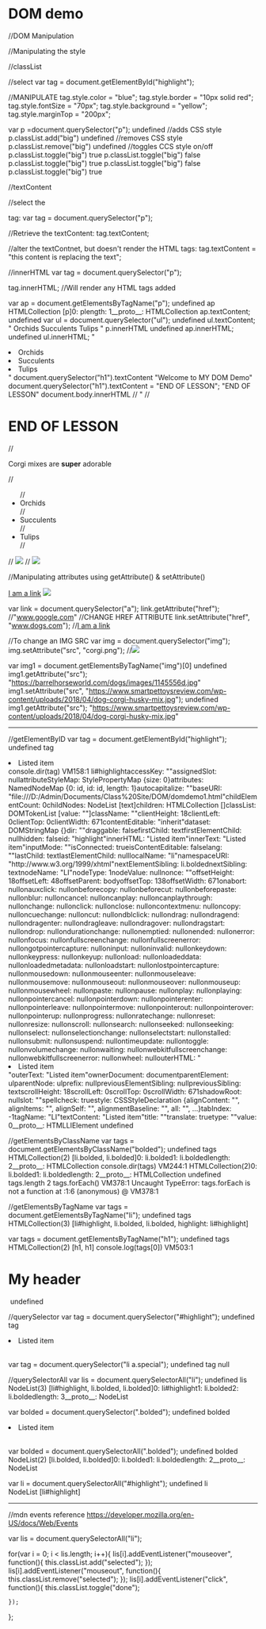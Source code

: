 # DOM demo

//DOM Manipulation

//Manipulating the style

//classList

//select
var tag = document.getElementById("highlight");

//MANIPULATE
tag.style.color = "blue";
tag.style.border = "10px solid red";
tag.style.fontSize = "70px";
tag.style.background = "yellow";
tag.style.marginTop = "200px";

var p =document.querySelector("p");
undefined
//adds CSS style
p.classList.add("big")
undefined
//removes CSS style
p.classList.remove("big")
undefined
//toggles CCS style on/off
p.classList.toggle("big")
true
p.classList.toggle("big")
false
p.classList.toggle("big")
true
p.classList.toggle("big")
false
p.classList.toggle("big")
true

//textContent

//select the <p> tag:
var tag = document.querySelector("p");

//Retrieve the textContent:
tag.textContent;

//alter the textContnet, but doesn't render the HTML tags:
tag.textContent = "this content is replacing the text";

//innerHTML
var tag = document.querySelector("p");

tag.innerHTML;
//Will render any HTML tags added

var ap = document.getElementsByTagName("p");
undefined
ap
HTMLCollection [p]0: plength: 1__proto__: HTMLCollection
ap.textContent;
undefined
var ul = document.querySelector("ul");
undefined
ul.textContent;
"
		Orchids
		Succulents
		Tulips
	"
p.innerHTML
undefined
ap.innerHTML;
undefined
ul.innerHTML;
"
		<li>Orchids</li>
		<li>Succulents</li>
		<li>Tulips</li>
	"
document.querySelector("h1").textContent
"Welcome to MY DOM Demo"
document.querySelector("h1").textContent = "END OF LESSON";
"END OF LESSON"
document.body.innerHTML
// "
// 	<h1>END OF LESSON</h1>
// 	<p>Corgi mixes are <strong>super</strong> adorable</p>

// 	<ul>
// 		<li>Orchids</li>
// 		<li>Succulents</li>
// 		<li>Tulips</li>
// 	</ul>
// 	<img src="https://barrelhorseworld.com/dogs/images/1145556d.jpg">
// 	<img src="https://static.boredpanda.com/blog/wp-content/uploads/2017/05/corgi-mix-cross-breeds-18-591c39272d49f__605.jpg">

//Manipulating attributes using getAttribute() & setAttribute()

<a href="www.google.com">I am a link</a>
<img src="logo.png"></img>

var link = document.querySelector("a");
link.getAttribute("href"); //"www.google.com"
//CHANGE HREF ATTRIBUTE
link.setAttribute("href", "www.dogs.com");
//<a href="www.dogs.com">I am a link</a>

//To change an IMG SRC
var img = document.querySelector("img");
img.setAttribute("src", "corgi.png");
//<img src="corgi.png"></img>

var img1 = document.getElementsByTagName("img")[0]
undefined
img1.getAttribute("src");
"https://barrelhorseworld.com/dogs/images/1145556d.jpg"
img1.setAttribute("src", "https://www.smartpettoysreview.com/wp-content/uploads/2018/04/dog-corgi-husky-mix.jpg");
undefined
img1.getAttribute("src");
"https://www.smartpettoysreview.com/wp-content/uploads/2018/04/dog-corgi-husky-mix.jpg"

********************************************************

//getElementByID
var tag = document.getElementById("highlight");
undefined
tag
<li id=​"highlight">​Listed item​</li>​
console.dir(tag)
VM158:1 li#highlightaccessKey: ""assignedSlot: nullattributeStyleMap: StylePropertyMap {size: 0}attributes: NamedNodeMap {0: id, id: id, length: 1}autocapitalize: ""baseURI: "file:///D:/Admin/Documents/Class%20Site/DOM/domdemo1.html"childElementCount: 0childNodes: NodeList [text]children: HTMLCollection []classList: DOMTokenList [value: ""]className: ""clientHeight: 18clientLeft: 0clientTop: 0clientWidth: 671contentEditable: "inherit"dataset: DOMStringMap {}dir: ""draggable: falsefirstChild: textfirstElementChild: nullhidden: falseid: "highlight"innerHTML: "Listed item"innerText: "Listed item"inputMode: ""isConnected: trueisContentEditable: falselang: ""lastChild: textlastElementChild: nulllocalName: "li"namespaceURI: "http://www.w3.org/1999/xhtml"nextElementSibling: li.boldednextSibling: textnodeName: "LI"nodeType: 1nodeValue: nullnonce: ""offsetHeight: 18offsetLeft: 48offsetParent: bodyoffsetTop: 138offsetWidth: 671onabort: nullonauxclick: nullonbeforecopy: nullonbeforecut: nullonbeforepaste: nullonblur: nulloncancel: nulloncanplay: nulloncanplaythrough: nullonchange: nullonclick: nullonclose: nulloncontextmenu: nulloncopy: nulloncuechange: nulloncut: nullondblclick: nullondrag: nullondragend: nullondragenter: nullondragleave: nullondragover: nullondragstart: nullondrop: nullondurationchange: nullonemptied: nullonended: nullonerror: nullonfocus: nullonfullscreenchange: nullonfullscreenerror: nullongotpointercapture: nulloninput: nulloninvalid: nullonkeydown: nullonkeypress: nullonkeyup: nullonload: nullonloadeddata: nullonloadedmetadata: nullonloadstart: nullonlostpointercapture: nullonmousedown: nullonmouseenter: nullonmouseleave: nullonmousemove: nullonmouseout: nullonmouseover: nullonmouseup: nullonmousewheel: nullonpaste: nullonpause: nullonplay: nullonplaying: nullonpointercancel: nullonpointerdown: nullonpointerenter: nullonpointerleave: nullonpointermove: nullonpointerout: nullonpointerover: nullonpointerup: nullonprogress: nullonratechange: nullonreset: nullonresize: nullonscroll: nullonsearch: nullonseeked: nullonseeking: nullonselect: nullonselectionchange: nullonselectstart: nullonstalled: nullonsubmit: nullonsuspend: nullontimeupdate: nullontoggle: nullonvolumechange: nullonwaiting: nullonwebkitfullscreenchange: nullonwebkitfullscreenerror: nullonwheel: nullouterHTML: "<li id="highlight">Listed item</li>"outerText: "Listed item"ownerDocument: documentparentElement: ulparentNode: ulprefix: nullpreviousElementSibling: nullpreviousSibling: textscrollHeight: 18scrollLeft: 0scrollTop: 0scrollWidth: 671shadowRoot: nullslot: ""spellcheck: truestyle: CSSStyleDeclaration {alignContent: "", alignItems: "", alignSelf: "", alignmentBaseline: "", all: "", …}tabIndex: -1tagName: "LI"textContent: "Listed item"title: ""translate: truetype: ""value: 0__proto__: HTMLLIElement
undefined

//getElementsByClassName
var tags = document.getElementsByClassName("bolded");
undefined
tags
HTMLCollection(2) [li.bolded, li.bolded]0: li.bolded1: li.boldedlength: 2__proto__: HTMLCollection
console.dir(tags)
VM244:1 HTMLCollection(2)0: li.bolded1: li.boldedlength: 2__proto__: HTMLCollection
undefined
tags.length
2
tags.forEach()
VM378:1 Uncaught TypeError: tags.forEach is not a function
    at <anonymous>:1:6
(anonymous) @ VM378:1

//getElementsByTagName
var tags = document.getElementsByTagName("li");
undefined
tags
HTMLCollection(3) [li#highlight, li.bolded, li.bolded, highlight: li#highlight]

var tags = document.getElementsByTagName("h1");
undefined
tags
HTMLCollection(2) [h1, h1]
console.log(tags[0])
VM503:1 <h1>​My header​</h1>​
undefined

//querySelector
var tag = document.querySelector("#highlight");
undefined
tag
<li id=​"highlight">​Listed item​</li>​

var tag = document.querySelector("li a.special");
undefined
tag
null

//querySelectorAll
var lis = document.querySelectorAll("li");
undefined
lis
NodeList(3) [li#highlight, li.bolded, li.bolded]0: li#highlight1: li.bolded2: li.boldedlength: 3__proto__: NodeList

var bolded = document.querySelector(".bolded");
undefined
bolded
<li class=​"bolded">​Listed item​</li>​

var bolded = document.querySelectorAll(".bolded");
undefined
bolded
NodeList(2) [li.bolded, li.bolded]0: li.bolded1: li.boldedlength: 2__proto__: NodeList

var li = document.querySelectorAll("#highlight");
undefined
li
NodeList [li#highlight]

************************************************************

//mdn events reference https://developer.mozilla.org/en-US/docs/Web/Events

var lis = document.querySelectorAll("li");

for(var i = 0; i < lis.length; i++){
    lis[i].addEventListener("mouseover", function(){
        this.classList.add("selected");
    });
    lis[i].addEventListener("mouseout", function(){
        this.classList.remove("selected");
    });
    lis[i].addEventListener("click", function(){
        this.classList.toggle("done");

    });
};